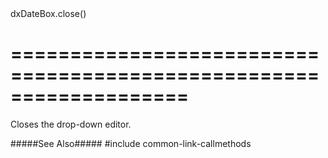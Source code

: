 <!--id-->dxDateBox.close()<!--/id-->
===================================================================
===================================================================

<!--shortDescription-->
Closes the drop-down editor.
<!--/shortDescription-->

<!--fullDescription-->
#####See Also#####
#include common-link-callmethods
<!--/fullDescription-->
